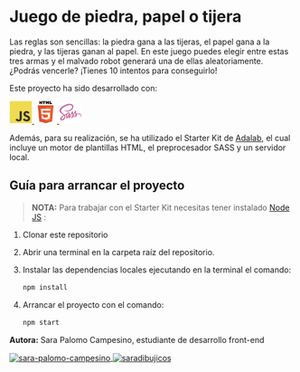# Juego de piedra, papel o tijera

Las reglas son sencillas: la piedra gana a las tijeras, el papel gana a la piedra, y las tijeras ganan al papel. En este juego puedes elegir entre estas tres armas y el malvado robot generará una de ellas aleatoriamente. ¿Podrás vencerle? ¡Tienes 10 intentos para conseguirlo!

Este proyecto ha sido desarrollado con:

<a href="https://developer.mozilla.org/en-US/docs/Web/JavaScript" target="_blank" rel="noreferrer"> <img src="https://raw.githubusercontent.com/devicons/devicon/master/icons/javascript/javascript-original.svg" alt="javascript" width="40" height="40"/> <a href="https://www.w3.org/html/" target="_blank" rel="noreferrer"> <img src="https://raw.githubusercontent.com/devicons/devicon/master/icons/html5/html5-original-wordmark.svg" alt="html5" width="40" height="40"/> </a> </a> <a href="https://sass-lang.com" target="_blank" rel="noreferrer"> <img src="https://raw.githubusercontent.com/devicons/devicon/master/icons/sass/sass-original.svg" alt="sass" width="40" height="40"/> </a> </p>

Además, para su realización, se ha utilizado el Starter Kit de [Adalab](https://github.com/Adalab), el cual incluye un motor de plantillas HTML, el preprocesador SASS y un servidor local.

## Guía para arrancar el proyecto

> **NOTA:** Para trabajar con el Starter Kit necesitas tener instalado [Node JS](https://nodejs.org/) :

1. Clonar este repositorio
2. Abrir una terminal en la carpeta raíz del repositorio.
3. Instalar las dependencias locales ejecutando en la terminal el comando:

   ```bash
   npm install
   ```

4. Arrancar el proyecto con el comando:

   ```bash
   npm start
   ```

**Autora:** Sara Palomo Campesino, estudiante de desarrollo front-end

<a href="https://linkedin.com/in/sara-palomo-campesino" target="blank"><img align="center" src="https://raw.githubusercontent.com/rahuldkjain/github-profile-readme-generator/master/src/images/icons/Social/linked-in-alt.svg" alt="sara-palomo-campesino" height="20" width="30" /></a><a href="https://instagram.com/saradibujicos" target="blank"> <img align="center" src="https://raw.githubusercontent.com/rahuldkjain/github-profile-readme-generator/master/src/images/icons/Social/instagram.svg" alt="saradibujicos" height="20" width="30" /></a>

